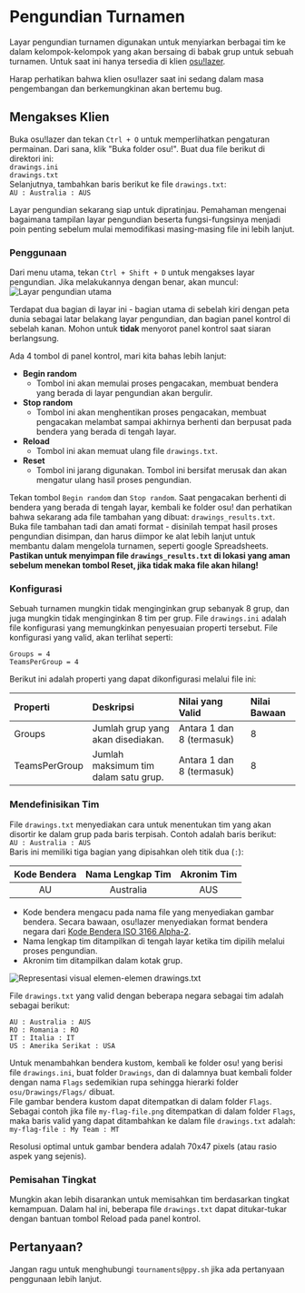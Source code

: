 # Pengundian Turnamen

Layar pengundian turnamen digunakan untuk menyiarkan berbagai tim ke dalam kelompok-kelompok yang akan bersaing di babak grup untuk sebuah turnamen. Untuk saat ini hanya tersedia di klien [osu!lazer](https://github.com/ppy/osu/releases).

Harap perhatikan bahwa klien osu!lazer saat ini sedang dalam masa pengembangan dan berkemungkinan akan bertemu bug.

## Mengakses Klien

Buka osu!lazer dan tekan `Ctrl + O` untuk memperlihatkan pengaturan permainan. Dari sana, klik "Buka folder osu!". Buat dua file berikut di direktori ini:  
`drawings.ini`  
`drawings.txt`  
Selanjutnya, tambahkan baris berikut ke file `drawings.txt`:  
`AU : Australia : AUS`  

Layar pengundian sekarang siap untuk dipratinjau. Pemahaman mengenai bagaimana tampilan layar pengundian beserta fungsi-fungsinya menjadi poin penting sebelum mulai memodifikasi masing-masing file ini lebih lanjut.

### Penggunaan

Dari menu utama, tekan `Ctrl + Shift + D` untuk mengakses layar pengundian. Jika melakukannya dengan benar, akan muncul:
![](main-screen.png "Layar pengundian utama")

Terdapat dua bagian di layar ini - bagian utama di sebelah kiri dengan peta dunia sebagai latar belakang layar pengundian, dan bagian panel kontrol di sebelah kanan. Mohon untuk **tidak** menyorot panel kontrol saat siaran berlangsung.

Ada 4 tombol di panel kontrol, mari kita bahas lebih lanjut:

- **Begin random**
  - Tombol ini akan memulai proses pengacakan, membuat bendera yang berada di layar pengundian akan bergulir.
- **Stop random**
  - Tombol ini akan menghentikan proses pengacakan, membuat pengacakan melambat sampai akhirnya berhenti dan berpusat pada bendera yang berada di tengah layar.
- **Reload**
  - Tombol ini akan memuat ulang file `drawings.txt`.
- **Reset**
  - Tombol ini jarang digunakan. Tombol ini bersifat merusak dan akan mengatur ulang hasil proses pengundian.

Tekan tombol `Begin random` dan `Stop random`. Saat pengacakan berhenti di bendera yang berada di tengah layar, kembali ke folder osu! dan perhatikan bahwa sekarang ada file tambahan yang dibuat: `drawings_results.txt`. 
Buka file tambahan tadi dan amati format - disinilah tempat hasil proses pengundian disimpan, dan harus diimpor ke alat lebih lanjut untuk membantu dalam mengelola turnamen, seperti google Spreadsheets. 
**Pastikan untuk menyimpan file `drawings_results.txt` di lokasi yang aman sebelum menekan tombol Reset, jika tidak maka file akan hilang!**

### Konfigurasi

Sebuah turnamen mungkin tidak menginginkan grup sebanyak 8 grup, dan juga mungkin tidak menginginkan 8 tim per grup. File `drawings.ini` adalah file konfigurasi yang memungkinkan penyesuaian properti tersebut.
File konfigurasi yang valid, akan terlihat seperti:
```
Groups = 4
TeamsPerGroup = 4
```

Berikut ini adalah properti yang dapat dikonfigurasi melalui file ini:

| Properti | Deskripsi | Nilai yang Valid | Nilai Bawaan |
| :-- | :-- | :-- | :-- |
| Groups | Jumlah grup yang akan disediakan. | Antara 1 dan 8 (termasuk) | 8 |
| TeamsPerGroup | Jumlah maksimum tim dalam satu grup. | Antara 1 dan 8 (termasuk) | 8 |

### Mendefinisikan Tim

File `drawings.txt` menyediakan cara untuk menentukan tim yang akan disortir ke dalam grup pada baris terpisah. Contoh adalah baris berikut:  
`AU : Australia : AUS`  
Baris ini memiliki tiga bagian yang dipisahkan oleh titik dua (`:`):

| Kode Bendera | Nama Lengkap Tim | Akronim Tim |
| :-: | :-: | :-: |
| AU | Australia | AUS |

- Kode bendera mengacu pada nama file yang menyediakan gambar bendera. Secara bawaan, osu!lazer menyediakan format bendera negara dari [Kode Bendera ISO 3166 Alpha-2](https://www.iso.org/iso-3166-country-codes.html).
- Nama lengkap tim ditampilkan di tengah layar ketika tim dipilih melalui proses pengundian.
- Akronim tim ditampilkan dalam kotak grup.

![](drawings-txt-visual.png "Representasi visual elemen-elemen drawings.txt")

File `drawings.txt` yang valid dengan beberapa negara sebagai tim adalah sebagai berikut:
```
AU : Australia : AUS
RO : Romania : RO
IT : Italia : IT
US : Amerika Serikat : USA
```

Untuk menambahkan bendera kustom, kembali ke folder osu! yang berisi file `drawings.ini`, buat folder `Drawings`, dan di dalamnya buat kembali folder dengan nama `Flags` sedemikian rupa sehingga hierarki folder `osu/Drawings/Flags/` dibuat.  
File gambar bendera kustom dapat ditempatkan di dalam folder `Flags`. Sebagai contoh jika file `my-flag-file.png` ditempatkan di dalam folder `Flags`, maka baris valid yang dapat ditambahkan ke dalam file `drawings.txt` adalah:  
`my-flag-file : My Team : MT`

Resolusi optimal untuk gambar bendera adalah 70x47 pixels (atau rasio aspek yang sejenis).

### Pemisahan Tingkat

Mungkin akan lebih disarankan untuk memisahkan tim berdasarkan tingkat kemampuan. Dalam hal ini, beberapa file `drawings.txt` dapat ditukar-tukar dengan bantuan tombol Reload pada panel kontrol.

## Pertanyaan?

Jangan ragu untuk menghubungi `tournaments@ppy.sh` jika ada pertanyaan penggunaan lebih lanjut.
